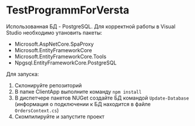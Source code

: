 # TestProgrammForVersta 

Использованная БД - PostgreSQL. Для корректной работы в Visual Studio необходимо утановить пакеты: 
* Microsoft.AspNetCore.SpaProxy
* Microsoft.EntityFrameworkCore
* Microsoft.EntityFrameworkCore.Tools
* Npgsql.EntityFrameworkCore.PostgreSQL

Для запуска:
1. Склонируйте репозиторий
2. В папке ClientApp выполните команду `npm install`
3. В диспетчере пакетов NUGet создайте БД командой `Update-Database` (информация о подключении к БД находится в файле `OrdersContext.cs`)
4. Скомпилируйте и запустите проект
